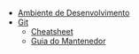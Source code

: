 - [Ambiente de Desenvolvimento](ambiente.md)
- [Git](git/)
  - [Cheatsheet](git/cheatsheet.md)
  - [Guia do Mantenedor](git/maintainer.md)
